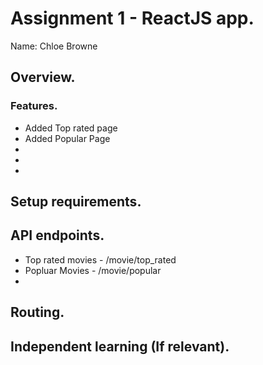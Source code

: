 # Assignment 1 - ReactJS app.

Name: Chloe Browne

## Overview.


### Features.

+ Added Top rated page
+ Added Popular Page
+ 
+ 
+ 

## Setup requirements.



## API endpoints.

+ Top rated movies - /movie/top_rated
+ Popluar Movies - /movie/popular
+ 

## Routing.



## Independent learning (If relevant).

